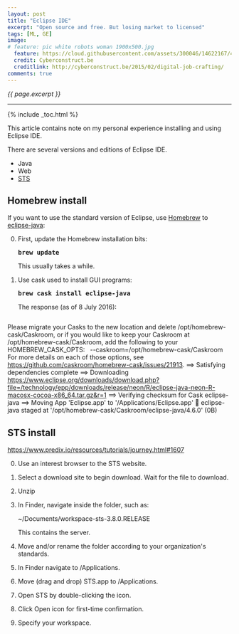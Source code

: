 ```yaml
---
layout: post
title: "Eclipse IDE"
excerpt: "Open source and free. But losing market to licensed"
tags: [ML, GE]
image:
# feature: pic white robots woman 1900x500.jpg
  feature: https://cloud.githubusercontent.com/assets/300046/14622167/45abd918-0585-11e6-8537-a58e0b55e3ec.jpg
  credit: Cyberconstruct.be
  creditlink: http://cyberconstruct.be/2015/02/digital-job-crafting/
comments: true
---
```

<i>{{ page.excerpt }}</i>
<hr />

{% include _toc.html %}

This article contains note on my personal experience installing and using Eclipse IDE.

There are several versions and editions of Eclipse IDE.

   * Java
   * Web
   * <a href="#STS">STS</a>


<a name="HomebrewInstall"></a>

## Homebrew install #

If you want to use the standard version of Eclipse,
use [Homebrew](/macos-homebrew/) to 
<a target="_blank" href="http://macappstore.org/eclipse-java/">eclipse-java</a>:

0. First, update the Homebrew installation bits:

   <tt><strong>
   brew update
   </strong></tt>

   This usually takes a while.

0. Use cask used to install GUI programs:

   <tt><strong>
   brew cask install eclipse-java
   </strong></tt>

   The response (as of 8 July 2016):

   <pre>
Please migrate your Casks to the new location and delete /opt/homebrew-cask/Caskroom,
or if you would like to keep your Caskroom at /opt/homebrew-cask/Caskroom, add the
following to your HOMEBREW_CASK_OPTS:
&nbsp;
  --caskroom=/opt/homebrew-cask/Caskroom
&nbsp;
For more details on each of those options, see https://github.com/caskroom/homebrew-cask/issues/21913.
==> Satisfying dependencies
complete
==> Downloading https://www.eclipse.org/downloads/download.php?file=/technology/epp/downloads/release/neon/R/eclipse-java-neon-R-macosx-cocoa-x86_64.tar.gz&r=1
==> Verifying checksum for Cask eclipse-java
==> Moving App 'Eclipse.app' to '/Applications/Eclipse.app'
🍺  eclipse-java staged at '/opt/homebrew-cask/Caskroom/eclipse-java/4.6.0' (0B)
   </pre>


<a name="STS"></a>

## STS install #

https://www.predix.io/resources/tutorials/journey.html#1607

0. Use an interest browser to the STS website.
0. Select a download site to begin download. Wait for the file to download.
0. Unzip
0. In Finder, navigate inside the folder, such as:

   ~/Documents/workspace-sts-3.8.0.RELEASE

   This contains the server.

0. Move and/or rename the folder according to your organization's standards.

0. In Finder navigate to /Applications.
0. Move (drag and drop) STS.app to /Applications.
0. Open STS by double-clicking the icon.
0. Click Open icon for first-time confirmation.
0. Specify your workspace.
